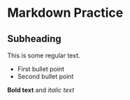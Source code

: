# Markdown Practice
## Subheading 
This is some regular text.
- First bullet point
- Second bullet point

**Bold text** and *italic text*
  
